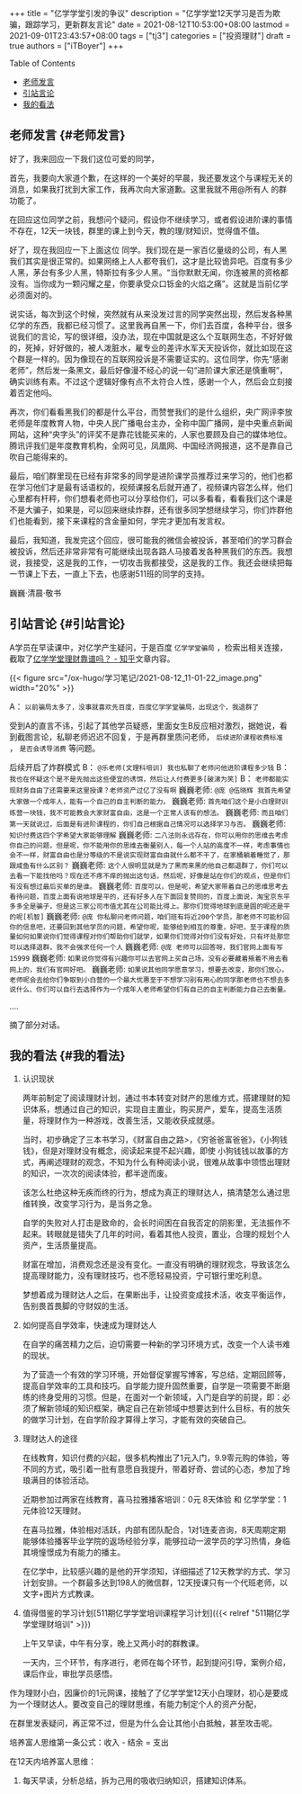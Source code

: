 +++
title = "亿学学堂引发的争议"
description = "亿学学堂12天学习是否为欺骗，跟踪学习，更新群友言论"
date = 2021-08-12T10:53:00+08:00
lastmod = 2021-09-01T23:43:57+08:00
tags = ["tj3"]
categories = ["投资理财"]
draft = true
authors = ["iTBoyer"]
+++

<div class="ox-hugo-toc toc">
<div></div>

<div class="heading">Table of Contents</div>

- [老师发言](#老师发言)
- [引站言论](#引站言论)
- [我的看法](#我的看法)

</div>
<!--endtoc-->


## 老师发言 {#老师发言}

好了，我来回应一下我们这位可爱的同学，  

首先，我要向大家道个歉，在这样的一个美好的早晨，我还要发这个与课程无关的消息，如果我打扰到大家工作，我再次向大家道歉。这里我就不用@所有人 的群功能了。  

在回应这位同学之前，我想问个疑问，假设你不继续学习，或者假设进阶课的事情不存在，12天一块钱，群里的课上到今天，教的理/财知识，觉得值不值。  

好了，现在我回应一下上面这位 同学。我们现在是一家百亿量级的公司，有人黑我们其实是很正常的。如果网络上人人都夸我们，这才是比较诡异吧。百度有多少人黑，茅台有多少人黑，特斯拉有多少人黑。“当你默默无闻，你连被黑的资格都没有。当你成为一颗闪耀之星，你要承受众口铄金的火焰之痛”。这就是当前亿学必须面对的。  

说实话，每次到这个时候，突然就有从来没发过言的同学突然出现，然后发各种黑亿学的东西，我都已经习惯了。这里我再自黑一下，你们去百度，各种平台，很多说我们的言论，写的很详细，没办法，现在中国就是这么个互联网生态，不好好做的，死掉，好好做的，被人泼脏水，雇专业的差评水军天天投诉你，就比如现在这个群是一样的。因为像现在的互联网投诉是不需要证实的。这位同学，你先“感谢老师”，然后发一条黑文，最后好像漫不经心的说一句“进阶课大家还是慎重啊”，确实训练有素。不过这个逻辑好像有点不太符合人性，感谢一个人，然后会立刻接着否定他吗。  

再次，你们看看黑我们的都是什么平台，而赞誉我们的是什么组织，央广网评李放老师是年度教育人物，中央人民广播电台主办，全称中国广播网，是中央重点新闻网站，这种“央字头”的评奖不是靠花钱能买来的，人家也要顾及自己的媒体地位。腾讯评我们是年度教育机构，全网可见，凤凰网、中国经济网报道，这不是靠自己吹自己能得来的。  

最后，咱们群里现在已经有非常多的同学是进阶课学员推荐过来学习的，他们也都在学习他们才是最有话语权的，视频课报名后就开通了，视频课内容怎么样，他们心里都有杆秤，你们想看老师也可以分享给你们，可以多看看，看看我们这个课是不是大骗子，如果是，可以回来继续炸群，还有很多同学想继续学习，你们炸群他们也能看到，接下来课程的含金量如何，学完才更加有发言权。  

最后，我知道，我发完这个回应，很可能我的微信会被投诉，甚至咱们的学习群会被投诉，然后还非常非常有可能继续出现各路人马接着发各种黑我们的东西。我想说，我接受，这是我的工作，一切攻击我都接受，这是我的工作。我还会继续把每一节课上下去，一直上下去，也感谢511班的同学的支持。  

巍巍·清晨·敬书  


## 引站言论 {#引站言论}

A学员在早读课中，对亿学产生疑问，于是百度 `亿学学堂骗局` ，检索出相关连接，截取了[亿学学堂理财靠谱吗？ - 知乎](https://www.zhihu.com/question/404816072)文章内容。  

{{< figure src="/ox-hugo/学习笔记/2021-08-12_11-01-22_image.png" width="20%" >}}  

A： `以前骗局太多了，没事就喜欢先百度，百度亿学学堂骗局，出现这个，我退群了`  

受到A的直言不讳，引起了其他学员疑惑，里面女生B反应相对激烈，据她说，看到截图言论，私聊老师迟迟不回复，于是再群里质问老师， `后续进阶课程收费标准` ， `是否会诱导消费` 等问题。  

后续开启了炸群模式 B： `@乐老师(文理科培训) 我也私聊了老师问他进阶课程多少钱` B： `我也在怀疑这个是不是先抛出这些便宜的诱饵，然后让人付费更多[破涕为笑]` B： `老师都能实现财务自由了还需要来这里授课？老师资产过亿了没有啊` 巍巍老师: `@庞 @伍晓辉 我首先希望大家做一个成年人，能有一个自己的自主判断的能力。` 巍巍老师: `首先咱们这个是小白理财训练营一块钱，我不可能教会大家财富自由，这是一个正常人该有的想法。` 巍巍老师: `而且咱们第一天就说过，后面是有进阶课程的，你们自己根据自己情况可以选择学习与否。` 巍巍老师: `知识付费这四个字希望大家能够理解` 巍巍老师: `二八法则永远存在，你可以用你的思维去考虑你自己的问题，但是呢，你不能用你的思维去衡量别人，每一个人站的高度不一样，考虑事情也会不一样，财富自由也是分等级的不是说实现财富自由就什么都不干了，在家桶躺着睡觉了，那跟咸鱼有什么区别？` 巍巍老师: `这个人很明显就是为了黑而来黑的他自己都退群了，你们可以去看一下能找他吗？现在还不疼不痒的抛出这句话，然后呢，好像是站在你们的观点，但是你们有没有想过最后买单的是谁。` 巍巍老师: `百度可以，但是呢，希望大家带着自己的思维思考去看待问题，百度上面有说地球是平的，还有好多人在下面回复赞同的，百度上面说，淘宝京东平多多全是骗子，但是这三家公司市值尤其在公司能比得上。那你们觉得地球到底是圆的呢还是平的呢[机智]` 巍巍老师: `@庞 你私聊问老师问题，咱们班有将近200个学员，那老师不可能秒回你的信息吧，还要回到其他学员的问题，希望你呢，能够给到相互的尊重，好吧，至于课程的质量如何如果说你们觉得课程对你们帮助你们就学，如果你们觉得对你们没有好处，只有坏处那您可以选择退群，我不会强求任何一个人` 巍巍老师: `@庞 老师可以回答呀，我们官网上面有写15999` 巍巍老师: `如果说你觉得有兴趣你可以去官网上买自己场，没有必要藏着掖着不用去看网上的，我们有官网好吧。` 巍巍老师: `如果说其他同学愿意学习，想要去改变，那你们放心，老师呢会去给你们争取到小白营的一个最大优惠至于不想学习别有用心的同学那老师也不想去多说什么、你们可以自行去选择作为一个成年人老师希望你们有自己的自主判断能力自己去衡量。`  

....  

摘了部分对话。  


## 我的看法 {#我的看法}

1.  认识现状  
    
    两年前制定了阅读理财计划，通过书本转变对财产的思维方式，搭建理财的知识体系，想通过自己的知识，实现自主置业，购买房产，爱车，提高生活质量，将理财作为一种游戏，改善生活，又能收获成就感。  
    
    当时，初步确定了三本书学习，《财富自由之路>，《穷爸爸富爸爸》，《小狗钱钱》，但是对理财没有概念，阅读起来提不起兴趣，即使 小狗钱钱以故事的方式，再阐述理财的观念，不知为什么有种阅读小说，很难从故事中领悟出理财的知识，一次次的阅读体验，都半途而废。  
    
    该怎么杜绝这种无疾而终的行为，想成为真正的理财达人，搞清楚怎么通过思维转换，改变学习行为，是当务之急。  
    
    自学的失败对人打击是致命的，会长时间困在自我否定的阴影里，无法振作不起来。转眼就是错失了几年的时间，看着其他人投资，置业，合理的规划个人资产，生活质量提高。  
    
    财富在增加，消费观念还是没有变化。一直没有明确的理财观念，导致该怎么提高理财能力，没有理财技巧，也不愿轻易投资，宁可银行里吃利息。  
    
    梦想着成为理财达人之后，在果断出手，让投资变成技术活，收支平衡运作，告别畏首畏脚的守财奴的生活。
2.  如何提高自学效率，快速成为理财达人  
    
    在自学的痛苦精力之后，迫切需要一种新的学习环境方式，改变一个人读书难的现状。  
    
    为了营造一个有效的学习环境，开始督促掌握写博客，写总结，定期回顾等，提高自学效率的工具和技巧。自学能力提升固然重要，自学是一项需要不断磨练的终身受用的习惯。但是，在面对一个新领域，入门是自学的前提，即：必须了解新领域的知识框架，确定自己在新领域中想要达到什么目标，有的放矢的做学习计划，在自学阶段才算得上学习，才能有效的突破自己。
3.  理财达人的途径  
    
    在线教育，知识付费的兴起，很多机构推出了1元入门，9.9零元购的体验，等不同的方式，吸引着一批有意愿自我提升，带着好奇、尝试的心态，参加了玲琅满目的体验活动。  
    
    近期参加过两家在线教育，喜马拉雅播客培训：0元 8天体验 和 亿学学堂：1元体验12天理财。  
    
    在喜马拉雅，体验相对活跃，内部有团队配合，1对1连麦咨询，8天周期定期能够体验播客毕业学院的返场经验分享，能够拉动一波学员的学习热情，身临其境憧憬成为有能力的播主。  
    
    在亿学中，比较感兴趣的是他的开学须知，详细描述了12天教学的方式、学习计划安排。一个群最多达到198人的微信群，12天授课只有一个代班老师，以文字+图片方式教课。
4.  值得借鉴的学习计划[511期亿学学堂培训课程学习计划]({{< relref "511期亿学学堂理财培训" >}})  
    
    上午又早读，中午有分享，晚上又两小时的群教课。  
    
    一天内，三个环节，有序进行，老师在每个环节，起到提问引导，案例介绍，课后作业，审批学员感悟。

作为理财小白，因廉价的1元网课，接触了了亿学学堂12天小白理财，初心是要成为一个理财达人。要改变自己的理财思维，有能力制定个人的资产分配，  

在群里发表疑问，再正常不过，但是为什么会让其他小白抵触，甚至攻击呢。  

培养富人思维第一条公式：收入 - 结余 = 支出  

在12天内培养富人思维：  

1.  每天早读，分析总结，拆为己用的吸收归纳知识，搭建知识体系。

